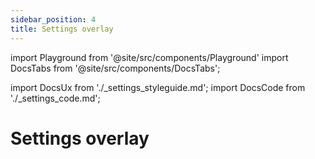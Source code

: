 ```yaml
---
sidebar_position: 4
title: Settings overlay
---
```


import Playground from '@site/src/components/Playground'
import DocsTabs from '@site/src/components/DocsTabs';

import DocsUx from './\_settings_styleguide.md';
import DocsCode from './\_settings_code.md';

# Settings overlay

<DocsTabs styleguide={DocsUx} code={DocsCode} />
